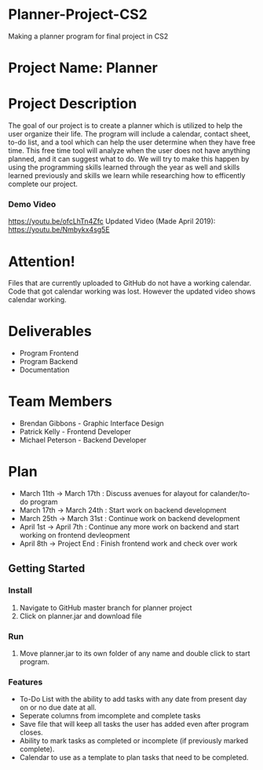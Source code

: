 # Planner-Project-CS2
Making a planner program for final project in CS2

# Project Name: Planner

# Project Description
The goal of our project is to create a planner which is utilized to help the user organize their life.
The program will include a calendar, contact sheet, to-do list, and a tool which can help the user determine
when they have free time. This free time tool will analyze when the user does not have anything planned, and
it can suggest what to do. We will try to make this happen by using the programming skills learned through the year as well and skills learned previously and skills we learn while researching how to efficently complete our project.

### Demo Video
https://youtu.be/ofcLhTn4Zfc
Updated Video (Made April 2019): https://youtu.be/Nmbykx4sg5E

# Attention!
Files that are currently uploaded to GitHub do not have a working calendar. Code that got calendar working was lost. However the updated video shows calendar working.

# Deliverables 
- Program Frontend
- Program Backend
- Documentation 

# Team Members
- Brendan Gibbons - Graphic Interface Design
- Patrick Kelly - Frontend Developer
- Michael Peterson - Backend Developer

# Plan
- March 11th -> March 17th : Discuss avenues for alayout for calander/to-do program
- March 17th -> March 24th : Start work on backend development 
- March 25th -> March 31st : Continue work on backend development
- April 1st -> April 7th : Continue any more work on backend and start working on frontend devleopment
- April 8th -> Project End : Finish frontend work and check over work

## Getting Started 
### Install
1. Navigate to GitHub master branch for planner project
2. Click on planner.jar and download file

### Run 
1. Move planner.jar to its own folder of any name and double click to start program.

### Features 
- To-Do List with the ability to add tasks with any date from present day on or no due date at all.
- Seperate columns from imcomplete and complete tasks
- Save file that will keep all tasks the user has added even after program closes.
- Ability to mark tasks as completed or incomplete (if previously marked complete).
- Calendar to use as a template to plan tasks that need to be completed.


